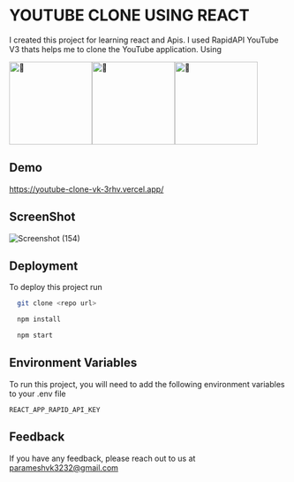 
# YOUTUBE CLONE USING REACT

I created this project for learning react and Apis. I used RapidAPI YouTube V3 thats helps me to clone the YouTube application.
Using 
<div><img src="https://res.cloudinary.com/practicaldev/image/fetch/s--e8VPb0rs--/c_limit%2Cf_auto%2Cfl_progressive%2Cq_auto%2Cw_880/https://dev-to-uploads.s3.amazonaws.com/uploads/articles/txmsevpbeqzmgw240w5i.png" alt="🌱"  height="150"><span><img src="https://mms.businesswire.com/media/20220727005340/en/1510215/23/RapidAPI_logo_blue.jpg" alt="🌱"  height="150"
</span><span><img src="https://vectorlogoseek.com/wp-content/uploads/2019/04/axios-vector-logo.png" alt="🌱"  height="150"</span> </div>







## Demo


https://youtube-clone-vk-3rhv.vercel.app/

## ScreenShot

![Screenshot (154)](https://user-images.githubusercontent.com/104810544/203840902-9c080f16-3d88-414a-9943-67d64bd914f8.png)


## Deployment

To deploy this project run

```bash
  git clone <repo url>
```
```bash
  npm install
```
```bash
  npm start
```



## Environment Variables

To run this project, you will need to add the following environment variables to your .env file

`REACT_APP_RAPID_API_KEY`

## Feedback

If you have any feedback, please reach out to us at parameshvk3232@gmail.com



